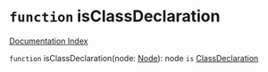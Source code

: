 # `function` isClassDeclaration

[Documentation Index](../README.md)

`function` isClassDeclaration(node: [Node](../private.interface.Node/README.md)): node `is` [ClassDeclaration](../private.interface.ClassDeclaration/README.md)
